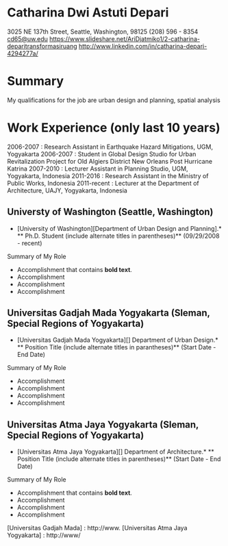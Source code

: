 # Catharina Dwi Astuti Depari
3025 NE 137th Street, Seattle, Washington, 98125
(208) 596 - 8354
cd65@uw.edu
https://www.slideshare.net/AriDjatmiko1/2-catharina-deparitransformasiruang
http://www.linkedin.com/in/catharina-depari-4294277a/

# Summary

My qualifications for the job are urban design and planning, spatial analysis

# Work Experience (only last 10 years)

2006-2007 : Research Assistant in Earthquake Hazard Mitigations, UGM, Yogyakarta
2006-2007 : Student in Global Design Studio for Urban Revitalization Project for Old Algiers District New Orleans Post Hurricane Katrina
2007-2010 : Lecturer Assistant in Planning Studio, UGM, Yogyakarta, Indonesia
2011-2016 : Research Assistant in the Ministry of Public Works, Indonesia
2011-recent : Lecturer at the Department of Architecture, UAJY, Yogyakarta, Indonesia

## Universty of Washington (Seattle, Washington)

* [University of Washington][Department of Urban Design and Planning].*
** Ph.D. Student (include alternate titles in parentheses)** (09/29/2008 - recent)

Summary of My Role
- Accomplishment that contains **bold text**.
- Accomplishment
- Accomplishment
- Accomplishment

## Universitas Gadjah Mada Yogyakarta (Sleman, Special Regions of Yogyakarta)

* [Universitas Gadjah Mada Yogyakarta][] Department of Urban Design.*
** Position Title (include alternate titles in parantheses)** (Start Date - End Date)

Summary of My Role
- Accomplishment
- Accomplishment
- Accomplishment
- Accomplishment

## Universitas Atma Jaya Yogyakarta (Sleman, Special Regions of Yogyakarta)

* [Universitas Atma Jaya Yogyakarta][] Department of Architecture.*
** Position Title (include alternate titles in parentheses)** (Start Date - End Date)

Summary of My Role
- Accomplishment that contains **bold text**.
- Accomplishment
- Accomplishment
- Accomplishment

[University of Washington]: http://www.
[Universitas Gadjah Mada] : http://www.
[Universitas Atma Jaya Yogyakarta] : http://www/
